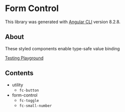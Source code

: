 # Form Control

This library was generated with [Angular CLI](https://github.com/angular/angular-cli) version 8.2.8.

## About

These styled components enable type-safe value binding

[Testing Playground](https://github.com/joster422/form-control)

## Contents

- utility
  - `fc-button`
- form-control
  - `fc-toggle`
  - `fc-small-number`
